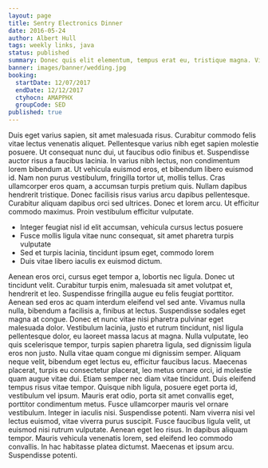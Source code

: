 ```yaml
---
layout: page
title: Sentry Electronics Dinner
date: 2016-05-24
author: Albert Hull
tags: weekly links, java
status: published
summary: Donec quis elit elementum, tempus erat eu, tristique magna. Vivamus.
banner: images/banner/wedding.jpg
booking:
  startDate: 12/07/2017
  endDate: 12/12/2017
  ctyhocn: AMAPPHX
  groupCode: SED
published: true
---
```

Duis eget varius sapien, sit amet malesuada risus. Curabitur commodo felis vitae lectus venenatis aliquet. Pellentesque varius nibh eget sapien molestie posuere. Ut consequat nunc dui, ut faucibus odio finibus et. Suspendisse auctor risus a faucibus lacinia. In varius nibh lectus, non condimentum lorem bibendum at. Ut vehicula euismod eros, et bibendum libero euismod id. Nam non purus vestibulum, fringilla tortor ut, mollis tellus. Cras ullamcorper eros quam, a accumsan turpis pretium quis. Nullam dapibus hendrerit tristique. Donec facilisis risus varius arcu dapibus pellentesque. Curabitur aliquam dapibus orci sed ultrices. Donec et lorem arcu. Ut efficitur commodo maximus. Proin vestibulum efficitur vulputate.

* Integer feugiat nisl id elit accumsan, vehicula cursus lectus posuere
* Fusce mollis ligula vitae nunc consequat, sit amet pharetra turpis vulputate
* Sed et turpis lacinia, tincidunt ipsum eget, commodo lorem
* Duis vitae libero iaculis ex euismod dictum.

Aenean eros orci, cursus eget tempor a, lobortis nec ligula. Donec ut tincidunt velit. Curabitur turpis enim, malesuada sit amet volutpat et, hendrerit et leo. Suspendisse fringilla augue eu felis feugiat porttitor. Aenean sed eros ac quam interdum eleifend vel sed ante. Vivamus nulla nulla, bibendum a facilisis a, finibus at lectus. Suspendisse sodales eget magna at congue. Donec et nunc vitae nisi pharetra pulvinar eget malesuada dolor. Vestibulum lacinia, justo et rutrum tincidunt, nisl ligula pellentesque dolor, eu laoreet massa lacus at magna. Nulla vulputate, leo quis scelerisque tempor, turpis sapien pharetra ligula, sed dignissim ligula eros non justo. Nulla vitae quam congue mi dignissim semper. Aliquam neque velit, bibendum eget lectus eu, efficitur faucibus lacus.
Maecenas placerat, turpis eu consectetur placerat, leo metus ornare orci, id molestie quam augue vitae dui. Etiam semper nec diam vitae tincidunt. Duis eleifend tempus risus vitae tempor. Quisque nibh ligula, posuere eget porta id, vestibulum vel ipsum. Mauris erat odio, porta sit amet convallis eget, porttitor condimentum metus. Fusce ullamcorper mauris vel ornare vestibulum. Integer in iaculis nisi. Suspendisse potenti. Nam viverra nisi vel lectus euismod, vitae viverra purus suscipit. Fusce faucibus ligula velit, ut euismod nisi rutrum vulputate. Aenean eget leo risus. In dapibus aliquam tempor. Mauris vehicula venenatis lorem, sed eleifend leo commodo convallis. In hac habitasse platea dictumst. Maecenas et ipsum arcu. Suspendisse potenti.
